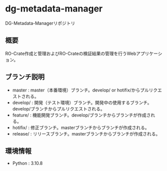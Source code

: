 # dg-metadata-manager

DG-Metadata-Managerリポジトリ

## 概要

RO-Crate作成と管理およびRO-Crateの検証結果の管理を行うWebアプリケーション。

## ブランチ説明

- master    : master（本番環境）ブランチ。develop/ or hotifix/からプルリクエストされる。
- develop/  : 開発（テスト環境）ブランチ。開発中の使用するブランチ。develop/ブランチからプルリクエストされる。
- feature/  : 機能開発ブランチ。develop/ブランチからブランチが作成される。
- hotifix/  : 修正ブランチ。masterブランチからブランチが作成される。
- release/  : リリースブランチ。masterブランチからブランチが作成される。


## 環境情報

- Python : 3.10.8
